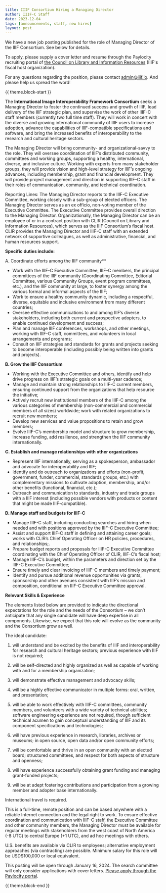 ```yaml
---
title: IIIF Consortium Hiring a Managing Director
author: IIIF-C Staff
date: 2023-12-04
tags: [announcements, staff, new hires]
layout: post
---
```


We have a new job posting published for the role of Managing Director of the IIIF Consortium. See below for details. 

To apply, please supply a cover letter and resume through the Paylocity recruiting portal of [the Council on Library and Information Resources](https://recruiting.paylocity.com/recruiting/jobs/Details/2091051/Managing-Director-IIIF-C) (IIIF's fiscal host organization). 

For any questions regarding the position, please contact <admin@iiif.io>. And please help us spread the word!


{{ theme.block-start }}

The **International Image Interoperability Framework Consortium** seeks a Managing Director to foster the continued success and growth of IIIF, lead delivery of the IIIF strategic plan, and supervise the work of other IIIF-C staff members (currently two full time staff). They will work in concert with the diverse and growing international community of IIIF users to increase adoption, advance the capabilities of IIIF-compatible specifications and software, and bring the increased benefits of interoperability to the research and cultural heritage sectors. 

The Managing Director will bring community- and organizational-savvy to the role. They will oversee coordination of IIIF’s distributed community, committees and working groups, supporting a healthy, international, diverse, and inclusive culture. Working with experts from many stakeholder groups, they will provide vision and high-level strategy for IIIF’s ongoing advances, including membership, grant and financial development. They will provide project management and direction in supporting IIIF-C staff in their roles of communication, community, and technical coordination. 

Reporting Lines: The Managing Director reports to the IIIF-C Executive Committee, working closely with a sub-group of elected officers. The Managing Director serves as an ex officio, non-voting member of the Executive Committee. The Executive Committee provides overall direction to the Managing Director. Organizationally, the Managing Director can be an employee of or in a contract position with CLIR (Council on Library and Information Resources), which serves as the IIIF Consortium’s fiscal host. CLIR provides the Managing Director and IIIF-C staff with an extended network of supportive colleagues, as well as administrative, financial, and human resources support.


**Specific duties include:**
 
 A. Coordinate efforts among the IIIF community**

* Work with the IIIF-C Executive Committee, IIIF-C members, the principal committees of the IIIF community (Coordinating Committee, Editorial Committee, various Community Groups, event program committees, etc.), and the IIIF community at large, to foster synergy among the various formal and informal aspects of the IIIF;
* Work to ensure a healthy community dynamic, including a respectful, diverse, equitable and inclusive environment from many different countries;
* Oversee effective communications to and among IIIF’s diverse stakeholders, including both current and prospective adopters, to enable continued development and success; 
* Plan and manage IIIF conferences, workshops, and other meetings, working with IIIF-C staff, committees, and volunteers in local arrangements and programs;
* Consult on IIIF strategies and standards for grants and projects seeking to become interoperable (including possibly being written into grants and projects).	


**B. Grow the IIIF Consortium**			

* Working with the Executive Committee and others, identify and help drive progress on IIIF’s strategic goals on a multi-year cadence;
* Manage and maintain strong relationships to IIIF-C current members, ensuring continued support from the organizations that help resource the initiative; 
* Actively recruit new institutional members of the IIIF-C among the various categories of membership (non-commercial and commercial members of all sizes) worldwide; work with related organizations to recruit new members; 
* Develop new services and value propositions to retain and grow members; 
* Evolve IIIF-C’s membership model and structure to grow membership, increase funding, add resilience, and strengthen the IIIF community internationally. 		


**C. Establish and manage relationships with other organizations**

* Represent IIIF internationally, serving as a spokesperson, ambassador and advocate for interoperability and IIIF;
* Identify and do outreach to organizations and efforts (non-profit, government, funder, commercial, standards groups, etc.) with complementary missions to cultivate adoption, membership, and/or other benefits (functional, financial, etc.);	
* Outreach and communication to standards, industry and trade groups with a IIIF interest (including possible vendors with products or content that might be made IIIF-compatible).


**D. Manage staff and budgets for IIIF-C**

* Manage IIIF-C staff, including conducting searches and hiring when needed and with positions approved by the IIIF-C Executive Committee;
* Assist and support IIIF-C staff in defining and attaining career goals; works with CLIR’s Chief Operating Officer on HR policies, procedures, and relationships;.	
* Prepare budget reports and proposals for IIIF-C Executive Committee coordinating with the Chief Operating Officer of CLIR, IIIF-C’s fiscal host;
* Manage IIIF-C’s budget, within the parameters and direction set by the IIIF-C Executive Committee;
* Ensure timely and clear invoicing of IIIF-C members and timely payment; 
* Identify and pursue additional revenue opportunities via grants, sponsorship and other avenues consistent with IIIF’s mission and composition, conditional on IIIF-C Executive Committee approval.

**Relevant Skills & Experience**						

The elements listed below are provided to indicate the directional expectations for the role and the needs of the Consortium – we don’t anticipate that any single candidate will have deep expertise in all components. Likewise, we expect that this role will evolve as the community and the Consortium grow as well. 


The ideal candidate:					

1. will understand and be excited by the benefits of IIIF and interoperability for research and cultural heritage sectors; previous experience with IIIF is not required; 

2. will be self-directed and highly organized as well as capable of working with and for a membership organization; 
 							
3. will demonstrate effective management and advocacy skills; 
 							
4. will be a highly effective communicator in multiple forms: oral, written, and presentation; 

5. will be able to work effectively with IIIF-C committees, community members, and volunteers with a wide variety of technical abilities; software engineering experience are not required, though sufficient technical acumen to gain conceptual understanding of IIIF and its component specifications and technologies; 
 							
6. will have previous experience in research, libraries, archives or museums; in open source, open data and/or open community efforts; 
 							
7. will be comfortable and thrive in an open community with an elected board; structured committees, and respect for both aspects of structure and openness; 

8. will have experience successfully obtaining grant funding and managing grant-funded projects; 
 							
9. will be at adept fostering contributions and participation from a growing member and adopter base internationally.					

International travel is required. 

This is a full-time, remote position and can be based anywhere with a reliable Internet connection and the legal right to work. To ensure effective coordination and communication with IIIF-C staff, the Executive Committee and other community members, the Managing Director must be available for regular meetings with stakeholders from the west coast of North America (-8 UTC) to central Europe (+1 UTC), and ad hoc meetings with others. 

U.S. benefits are available via CLIR to employees; alternative employment approaches (via contracting) are possible. Minimum salary for this role will be USD$100,000 or local equivalent.

This posting will be open through January 16, 2024. The search committee will only consider applications with cover letters. [Please apply through the Paylocity portal](https://recruiting.paylocity.com/recruiting/jobs/Details/2091051/Managing-Director-IIIF-C). 

{{ theme.block-end }}